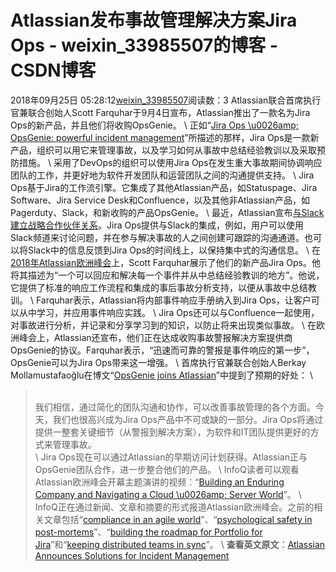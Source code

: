 # Atlassian发布事故管理解决方案Jira Ops - weixin_33985507的博客 - CSDN博客
2018年09月25日 05:28:12[weixin_33985507](https://me.csdn.net/weixin_33985507)阅读数：3
Atlassian联合首席执行官兼联合创始人Scott Farquhar于9月4日宣布，Atlassian推出了一款名为Jira Ops的新产品，并且他们将收购OpsGenie。
\\
正如“[Jira Ops \u0026amp; OpsGenie: powerful incident management](%5C)”所描述的那样，Jira Ops是一款新产品，组织可以用它来管理事故，以及学习如何从事故中总结经验教训以及采取预防措施。
\\
采用了DevOps的组织可以使用Jira Ops在发生重大事故期间协调响应团队的工作，并更好地为软件开发团队和运营团队之间的沟通提供支持。
\\
Jira Ops基于Jira的工作流引擎。它集成了其他Atlassian产品，如Statuspage、Jira Software、Jira Service Desk和Confluence，以及其他非Atlassian产品，如Pagerduty、Slack，和新收购的产品OpsGenie。
\\
最近，Atlassian宣布[与Slack建立战略合作伙伴关系](%5C)。Jira Ops提供与Slack的集成，例如，用户可以使用Slack频道来讨论问题，并在参与解决事故的人之间创建可跟踪的沟通通道。也可以将Slack中的信息反馈到Jira Ops的时间线上，以保持集中式的沟通信息。
\\
在[2018年Atlassian欧洲峰会](%5C)上，Scott Farquhar展示了他们的新产品Jira Ops。他将其描述为“一个可以回应和解决每一个事件并从中总结经验教训的地方”。他说，它提供了标准的响应工作流程和集成的事后事故分析支持，以便从事故中总结教训。
\\
Farquhar表示，Atlassian将内部事件响应手册纳入到Jira Ops，让客户可以从中学习，并应用事件响应实践。
\\
Jira Ops还可以与Confluence一起使用，对事故进行分析，并记录和分享学习到的知识，以防止将来出现类似事故。
\\
在欧洲峰会上，Atlassian还宣布，他们正在达成收购事故警报解决方案提供商OpsGenie的协议。Farquhar表示，“迅速而可靠的警报是事件响应的第一步”，OpsGenie可以为Jira Ops带来这一增强。
\\
首席执行官兼联合创始人Berkay Mollamustafaoğlu在博文“[OpsGenie joins Atlassian](%5C)”中提到了预期的好处：
\\
> \
我们相信，通过简化的团队沟通和协作，可以改善事故管理的各个方面。今天，我们也很高兴成为Jira Ops产品中不可或缺的一部分。Jira Ops将通过提供一整套关键细节（从警报到解决方案），为软件和IT团队提供更好的方式来管理事故。
\
\\
Jira Ops现在可以通过Atlassian的早期访问计划获得。Atlassian正与OpsGenie团队合作，进一步整合他们的产品。
\\
InfoQ读者可以观看Atlassian欧洲峰会开幕主题演讲的视频：“[Building an Enduring Company and Navigating a Cloud \u0026amp; Server World](%5C)”。
\\
InfoQ正在通过新闻、文章和摘要的形式报道Atlassian欧洲峰会。之前的相关文章包括“[compliance in an agile world](%5C)”、“[psychological safety in post-mortems](%5C)”、“[building the roadmap for Portfolio for Jira](%5C)”和“[keeping distributed teams in sync](%5C)”。
\\
**查看英文原文**：[Atlassian Announces Solutions for Incident Management](%5C)
